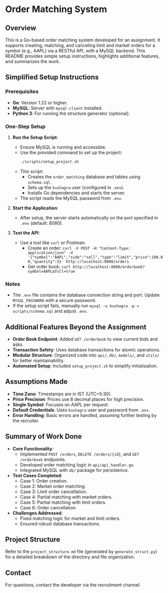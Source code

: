 # Order Matching System

## Overview
This is a Go-based order matching system developed for an assignment. It supports creating, matching, and canceling limit and market orders for a symbol (e.g., AAPL) via a RESTful API, with a MySQL backend. This README provides simple setup instructions, highlights additional features, and summarizes the work.

## Simplified Setup Instructions

### Prerequisites
- **Go**: Version 1.22 or higher.
- **MySQL**: Server with `mysql-client` installed.
- **Python 3**: For running the structure generator (optional).

### One-Step Setup
1. **Run the Setup Script**:
   - Ensure MySQL is running and accessible.
   - Use the provided command to set up the project:
     ```bash
     ./scripts/setup_project.sh
     ```
   - This script:
     - Creates the `order_matching` database and tables using `schema.sql`.
     - Sets up the `kushagra` user (configured in `.env`).
     - Installs Go dependencies and starts the server.
   - The script reads the MySQL password from `.env`.

2. **Start the Application**:
   - After setup, the server starts automatically on the port specified in `.env` (default: 8080).

3. **Test the API**:
   - Use a tool like `curl` or Postman:
     - Create an order: `curl -X POST -H "Content-Type: application/json" -d '{"symbol":"AAPL","side":"sell","type":"limit","price":100.00,"quantity":5}' http://localhost:8080/orders`
     - Get order book: `curl http://localhost:8080/orderbook?symbol=AAPL&full=true`

### Notes
- The `.env` file contains the database connection string and port. Update `MYSQL_PASSWORD` with a secure password.
- If the setup script fails, manually run `mysql -u kushagra -p < scripts/schema.sql` and adjust `.env`.

## Additional Features Beyond the Assignment
- **Order Book Endpoint**: Added `GET /orderbook` to view current bids and asks.
- **Transaction Safety**: Uses database transactions for atomic operations.
- **Modular Structure**: Organized code into `api/`, `db/`, `models/`, and `utils/` for better maintainability.
- **Automated Setup**: Included `setup_project.sh` to simplify initialization.

## Assumptions Made
- **Time Zone**: Timestamps are in IST (UTC+5:30).
- **Price Precision**: Prices use 8 decimal places for high precision.
- **Single Symbol**: Focuses on AAPL per request.
- **Default Credentials**: Uses `kushagra` user and password from `.env`.
- **Error Handling**: Basic errors are handled, assuming further testing by the recruiter.

## Summary of Work Done
- **Core Functionality**:
  - Implemented `POST /orders`, `DELETE /orders/{id}`, and `GET /orderbook` endpoints.
  - Developed order matching logic in `api/api_handler.go`.
  - Integrated MySQL with `db/` package for persistence.
- **Test Cases Completed**:
  - Case 1: Order creation.
  - Case 2: Market order matching.
  - Case 3: Limit order cancellation.
  - Case 4: Partial matching with market orders.
  - Case 5: Partial matching with limit orders.
  - Case 6: Order cancellation.
- **Challenges Addressed**:
  - Fixed matching logic for market and limit orders.
  - Ensured robust database transactions.

## Project Structure
Refer to the `project_structure.md` file (generated by `generate_struct.py`) for a detailed breakdown of the directory and file organization.

## Contact
For questions, contact the developer via the recruitment channel.